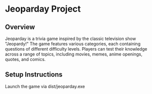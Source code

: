 # Jeoparday Project

## Overview
Jeoparday is a trivia game inspired by the classic television show "Jeopardy!" The game features various categories, each containing questions of different difficulty levels. Players can test their knowledge across a range of topics, including movies, memes, anime openings, quotes, and comics.

## Setup Instructions
Launch the game via dist/jeoparday.exe


